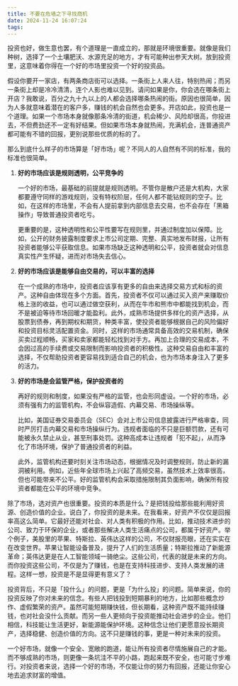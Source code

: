 ```yaml
---
title: 不要在危墙之下寻找商机
date: 2024-11-24 16:07:24
tags:
---
```



投资也好，做生意也罢，有个道理是一直成立的，那就是环境很重要。就像是我们种树，选择了一个土壤肥沃、水源充足的地方，才有可能种出参天大树。放到投资里，这意味着你得在一个好的市场里投资一个好的投资品。

假设你要开一家店，有两条商店街可以选择。一条街上人来人往，特别热闹；而另一条街上却是冷冷清清，连个人影也难以见到。请问如果是你，你会选在哪条街上开店？我敢说，百分之九十九以上的人都会选择哪条热闹的街。原因也很简单，因为人多就意味着潜在的客户多，赚钱的机会自然也会更多。开店如此，投资也是一个道理。如果一个市场本身就像那条冷清的街道，机会稀少、风险却很高，你投进去，不但费劲还不一定有好结果。但如果市场本身就热闹，充满机会，连普通资产都可能有不错的回报，更别说那些优质的标的了。

那么到底什么样子的市场算是「好市场」呢？不同人的人自然有不同的标准，我的标准也很简单。

1. **好的市场应该是规则透明，公平竞争的**

   一个好的市场，最基础的前提就是规则透明。不管你是散户还是大机构，大家都要遵守同样的游戏规则，没有特权阶层，任何人都不能钻规则的空子。比如，在这样的市场里，不会有人提前拿到内部信息去交易，也不会存在「黑箱操作」导致普通投资者吃亏。

   更重要的是，这种透明性和公平性要写在规则里，并通过制度加以保障。比如，公开的财务披露制度要求上市公司定期、完整、真实地发布财报，让所有投资者能够公平获取信息。如果市场缺乏这种透明和公平，投资者就会对信息真实性产生怀疑，进而对市场失去信心。

2. **好的市场应该是能够自由交易的，可以丰富的选择**

   在一个成熟的市场中，投资者应该享有更多的自由来选择交易方式和标的资产。这种自由体现在多个方面。首先，投资者不仅可以通过买入资产来赚取价格上涨的收益，也可以通过做空获利，从而在牛市和熊市中都能找到机会，而不是被迫等待市场回暖才能盈利。此外，成熟市场提供多样化的资产选择，从股票到债券，再到期权和期货，种类丰富，使投资者能够根据自己的风险偏好和投资目标灵活配置资金。同时，这样的市场通常具备高效的交易机制，确保买卖过程顺畅，买家和卖家都能轻松找到对手方。再加上合理的交易成本，不会因过高的手续费或交易限制而影响投资者的积极性。这种交易自由和丰富的选择，不仅帮助投资者更容易找到适合自己的机会，也为市场本身注入了更多的活力。

3. **好的市场是会监管严格，保护投资者的**

   再好的规则和制度，如果没有严格的监管，也会形同虚设。一个好的市场，必须有强有力的监管机构，不会纵容造假、内幕交易、市场操纵等。

   比如，美国证券交易委员会（SEC）会对上市公司信息披露进行严格审查，同时严厉打击内幕交易和市场操纵行为。违规者面临的不只是巨额罚款，还有可能被永久禁止从业，甚至刑事处罚。这种高成本让违规者「犯不起」，从而净化了市场环境，保护了普通投资者的利益。

   此外，监管机构还要时刻关注市场动态，根据情况及时调整规则，防止新的漏洞被利用。例如，近些年全球市场上兴起了高频交易，虽然技术上效率很高，但也可能带来不公平。好的监管机构会采取措施限制其负面影响，确保所有投资者都能在公平的环境中竞争。

除了市场，选对资产也很重要。投资的本质是什么？是把钱投给那些能利用好资源、创造价值的企业。说白了，你投资的是未来。在我看来，好资产不仅仅是回报率高这么简单。它最好还能对社会、对人类有积极的作用。比如，推动技术进步的公司、致力于环保的企业，或者那些解决人类生活痛点的公司，都属于好资产。举个例子，美股里的苹果、特斯拉、英伟达这样的公司，不仅财报亮眼，还在实实在在改变世界。苹果让智能设备普及，提升了人们的生活质量；特斯拉推动了新能源革命；英伟达更是在人工智能领域一骑绝尘。这些公司，代表的就是未来的方向。而你投资这些公司，不仅是为了赚钱，也是在支持科技进步、支持人类发展的进程。这样一想，投资是不是显得更有意义了？

投资背后，不只是「投什么」的问题，更是「为什么投」的问题。简单来说，你的投资反映了你对未来的信念。有些人把钱投到短期暴利的地方，比如那些概念炒作、虚假繁荣的资产。虽然可能短期赚快钱，但长期看，这种资产既不能持续赚钱，也对社会没什么贡献。而另一些人更倾向于投资能推动社会进步的企业。他们相信，科技能让生活更好，新能源能保护环境。这种信念让他们更愿意投长期资产，选择稳健、创造价值的方向。这不只是赚钱的事，更是一种对未来的投资。

一个好市场，就像一个安全、宽敞的跑道，能让所有投资者尽情施展自己的才能。而不够成熟的市场，则更像一条坑洼不平的小路，跑起来既不安全，也可能寸步难行。对投资者来说，选择一个好的市场，不仅能让你的努力有回报，还能让你安心地去追求财富的增值。
